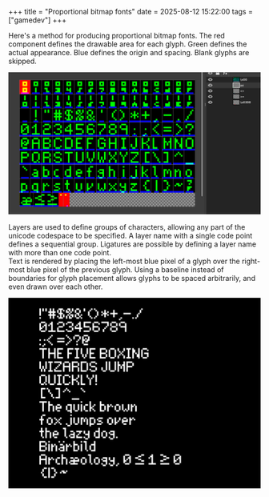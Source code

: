 +++
title = "Proportional bitmap fonts"
date = 2025-08-12 15:22:00
tags = ["gamedev"]
+++

<div>
Here's a method for producing proportional bitmap fonts. The red component
defines the drawable area for each glyph. Green defines the actual appearance.
Blue defines the origin and spacing. Blank glyphs are skipped.

![](00.png)
</div>
<div>
Layers are used to define groups of characters, allowing any part of the unicode
codespace to be specified. A layer name with a single code point defines a
sequential group. Ligatures are possible by defining a layer name with more than
one code point.
</div>
<div>
Text is rendered by placing the left-most blue pixel of a glyph over the
right-most blue pixel of the previous glyph. Using a baseline instead of
boundaries for glyph placement allows glyphs to be spaced arbitrarily, and even
drawn over each other.

![](01.png)
</div>
